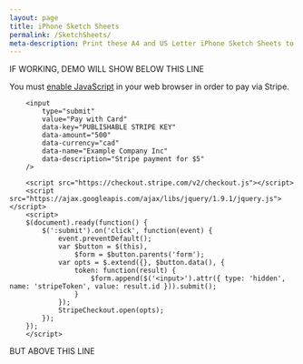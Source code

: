 ```yaml
---
layout: page
title: iPhone Sketch Sheets
permalink: /SketchSheets/
meta-description: Print these A4 and US Letter iPhone Sketch Sheets to quickly mock up designs for iPhone SE, 6s and 6s Plus.
---
```


IF WORKING, DEMO WILL SHOW BELOW THIS LINE

<form action="." method="post">
        <noscript>You must <a href="http://www.enable-javascript.com" target="_blank">enable JavaScript</a> in your web browser in order to pay via Stripe.</noscript>

        <input 
            type="submit" 
            value="Pay with Card"
            data-key="PUBLISHABLE STRIPE KEY"
            data-amount="500"
            data-currency="cad"
            data-name="Example Company Inc"
            data-description="Stripe payment for $5"
        />

        <script src="https://checkout.stripe.com/v2/checkout.js"></script>
        <script src="https://ajax.googleapis.com/ajax/libs/jquery/1.9.1/jquery.js"></script>
        <script>
        $(document).ready(function() {
            $(':submit').on('click', function(event) {
                event.preventDefault();
                var $button = $(this),
                    $form = $button.parents('form');
                var opts = $.extend({}, $button.data(), {
                    token: function(result) {
                        $form.append($('<input>').attr({ type: 'hidden', name: 'stripeToken', value: result.id })).submit();
                    }
                });
                StripeCheckout.open(opts);
            });
        });
        </script>
</form>


BUT ABOVE THIS LINE